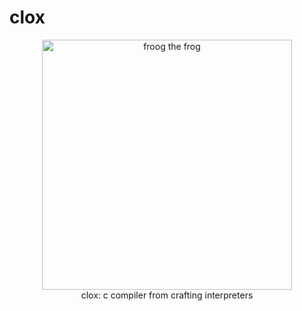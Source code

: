 # clox

<div align="center" >
  <img src="https://craftinginterpreters.com/image/a-map-of-the-territory/mountain.png" alt="froog the frog" height="400">
  <br/>
  clox: c compiler from crafting interpreters
  <br/>
</div>